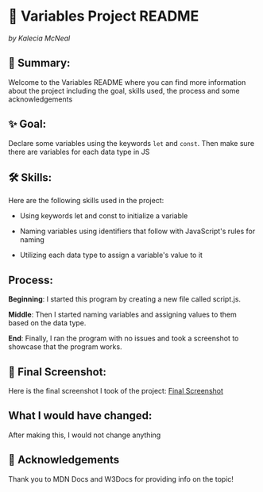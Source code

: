 # 🧪 Variables Project README 
<em>by Kalecia McNeal</em>

## 📖 Summary:
Welcome to the Variables README where you can find more information about the project including the goal, skills used, the process and some acknowledgements

## ✨ Goal:
Declare some variables using the keywords `let` and `const`. Then make sure there are variables for each data type in JS

## 🛠 Skills: 
Here are the following skills used in the project: 
- Using keywords let and const to initialize a variable 

- Naming variables using identifiers that follow with JavaScript's rules for naming 

- Utilizing each data type to assign a variable's value to it 

## Process: 
**Beginning**: I started this program by creating a new file called script.js. 

**Middle**: Then I started naming variables and assigning values to them based on the data type.  

**End**: Finally, I ran the program with no issues and took a screenshot to showcase that the program works. 

## 📸 Final Screenshot:
Here is the final screenshot I took of the project: 
[Final Screenshot](./img/final-screenshot.png "My Final Screenshot")

## What I would have changed: 
After making this, I would not change anything 

## 🙏 Acknowledgements
Thank you to MDN Docs and W3Docs for providing info on the topic! 